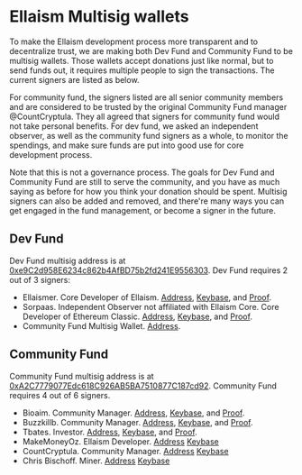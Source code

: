 # Ellaism Multisig wallets

To make the Ellaism development process more transparent and to decentralize trust, we are making both Dev Fund and Community Fund to be multisig wallets. Those wallets accept donations just like normal, but to send funds out, it requires multiple people to sign the transactions. The current signers are listed as below.

For community fund, the signers listed are all senior community members and are considered to be trusted by the original Community Fund manager @CountCryptula. They all agreed that signers for community fund would not take personal benefits. For dev fund, we asked an independent observer, as well as the community fund signers as a whole, to monitor the spendings, and make sure funds are put into good use for core development process.

Note that this is not a governance process. The goals for Dev Fund and Community Fund are still to serve the community, and you have as much saying as before for how you think your donation should be spent. Multisig signers can also be added and removed, and there're many ways you can get engaged in the fund management, or become a signer in the future.

## Dev Fund

Dev Fund multisig address is at [0xe9C2d958E6234c862b4AfBD75b2fd241E9556303](https://explorer.ellaism.org/addr/0xe9C2d958E6234c862b4AfBD75b2fd241E9556303). Dev Fund requires 2 out of 3 signers:

* Ellaismer. Core Developer of Ellaism. [Address](https://explorer.ellaism.org/addr/0x0058781f3A0C1a9BE51581CBD8BC41B871c37713), [Keybase](https://keybase.io/ellaismer), and [Proof](https://explorer.ellaism.org/tx/0x350284b27e4136bc513c0cca6f6ac3959180c30534050e89243023353ac761b9).
* Sorpaas. Independent Observer not affiliated with Ellaism Core. Core Developer of Ethereum Classic. [Address](https://explorer.ellaism.org/addr/0x00f974Bee5ABA74e57686A17B060Be6dA2222620), [Keybase](https://keybase.io/sorpaas), and [Proof](https://explorer.ellaism.org/tx/0x1ec055fdd713ea10568f8f2e1894a384b122080494763a533e72a41318b18560).
* Community Fund Multisig Wallet. [Address](https://explorer.ellaism.org/addr/0xA2C7779077Edc618C926AB5BA7510877C187cd92).

## Community Fund

Community Fund multisig address is at [0xA2C7779077Edc618C926AB5BA7510877C187cd92](https://explorer.ellaism.org/addr/0xA2C7779077Edc618C926AB5BA7510877C187cd92). Community Fund requires 4 out of 6 signers.

* Bioaim. Community Manager. [Address](https://explorer.ellaism.org/addr/0x00698D7C72e86b5dD81bbf535DBC9790988C1fD8), [Keybase](https://keybase.io/bioaim), and [Proof](https://explorer.ellaism.org/tx/0xba0d96eca01a1245acd2f1b3ed33c01600cd7247f240f508a7a11200c568f888).
* Buzzkillb. Community Manager. [Address](https://explorer.ellaism.org/addr/0xFAa3690A4C661D3bceE763D4337BEA37493065F2), [Keybase](https://keybase.io/buzzkillb), and [Proof](https://explorer.ellaism.org/tx/0x2f9115f94502cde926b8569dbed9b879d8d33a6a4c425a8eb28e901fe4a304d1).
* Tbates. Investor. [Address](https://explorer.ellaism.org/addr/0xF715A869ADC138739c80746530F7030F73AaD087), [Keybase](https://keybase.io/tbates76), and [Proof](https://explorer.ellaism.org/tx/0x128a391be9cbe85ae79c50b2c48bf92a1c44d58a01a018233aba45b13058596c).
* MakeMoneyOz. Ellaism Developer. [Address](https://explorer.ellaism.org/addr/0x89b09D40c25B05491AAeb236F6e4465D7A74bdb7) [Keybase](https://keybase.io/makemoneyoz)
* CountCryptula. Community Manager. [Address](https://explorer.ellaism.org/addr/0x349A6EaA5c71f8D9788DAA3A3e8302885BfB903D) [Keybase](https://keybase.io/countcryptula)
* Chris Bischoff. Miner. [Address](https://explorer.ellaism.org/addr/0x1C1AF85d8ec7e3ad9532cdAb9D9EEc55A1bb383E) [Keybase](https://keybase.io/chrls)
